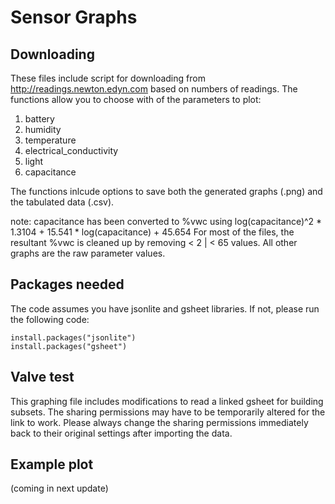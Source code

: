 Sensor Graphs
================

Downloading
-----------

These files include script for downloading from <http://readings.newton.edyn.com> based on numbers of readings. The functions allow you to choose with of the parameters to plot:

1.  battery
2.  humidity
3.  temperature
4.  electrical\_conductivity
5.  light
6.  capacitance

The functions inlcude options to save both the generated graphs (.png) and the tabulated data (.csv).

note: capacitance has been converted to %vwc using log(capacitance)^2 \* 1.3104 + 15.541 \* log(capacitance) + 45.654 For most of the files, the resultant %vwc is cleaned up by removing &lt; 2 | &lt; 65 values. All other graphs are the raw parameter values.

Packages needed
---------------

The code assumes you have jsonlite and gsheet libraries. If not, please run the following code:

    install.packages("jsonlite")
    install.packages("gsheet")

Valve test
----------

This graphing file includes modifications to read a linked gsheet for building subsets. The sharing permissions may have to be temporarily altered for the link to work. Please always change the sharing permissions immediately back to their original settings after importing the data.

Example plot
------------

(coming in next update)

